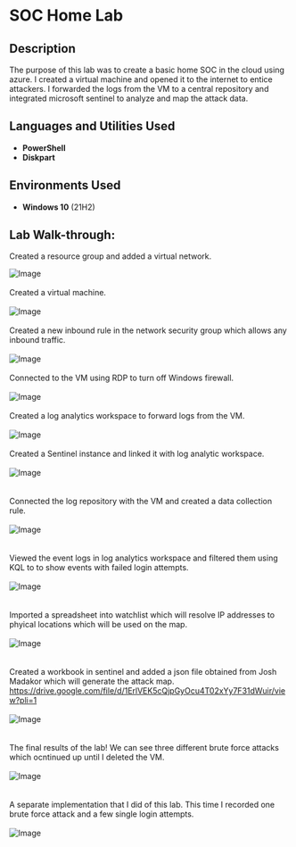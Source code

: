 <h1>SOC Home Lab</h1>



<h2>Description</h2>
The purpose of this lab was to create a basic home SOC in the cloud using azure. I created a virtual machine and opened it to the internet to entice attackers. I forwarded the logs from the VM to a central repository and integrated microsoft sentinel to analyze and map the attack data.
<br />


<h2>Languages and Utilities Used</h2>

- <b>PowerShell</b> 
- <b>Diskpart</b>

<h2>Environments Used </h2>

- <b>Windows 10</b> (21H2)

<h2>Lab Walk-through:</h2>


Created a resource group and added a virtual network. <br/>

![Image](https://github.com/user-attachments/assets/98ded820-1d44-47de-8674-4a217b861e20)
<br />
<br />
Created a virtual machine. <br />
<br />
![Image](https://github.com/user-attachments/assets/08c4ee2c-7f86-43bb-8719-f1b87f8839a2)
<br />
<br />
Created a new inbound rule in the network security group which allows any inbound traffic. <br />
<br />
![Image](https://github.com/user-attachments/assets/bc752db1-3de5-482a-96f0-427258c9bb4a)
<br />
<br />
Connected to the VM using RDP to turn off Windows firewall. <br />
<br />
![Image](https://github.com/user-attachments/assets/6a370436-8af2-41bc-a38a-636ec4acb7f3)
<br />
<br />
Created a log analytics workspace to forward logs from the VM. <br />
<br />
![Image](https://github.com/user-attachments/assets/46886adf-bd2c-4fbf-a6c7-9ca9e08d4dd7)
<br />
<br />
Created a Sentinel instance and linked it with log analytic workspace. <br />
<br />
![Image](https://github.com/user-attachments/assets/98526ea1-c775-4ca0-8f1a-3d6fc024ca5b)
<br />  
<br />
Connected the log repository with the VM and created a data collection rule. <br />
<br />
![Image](https://github.com/user-attachments/assets/d68b270c-68be-42a5-afa6-9fd7853d09aa)
<br />  
<br />
Viewed the event logs in log analytics workspace and filtered them using KQL to to show events with failed login attempts. <br />
<br />
![Image](https://github.com/user-attachments/assets/28b16642-8a9a-45e6-bd48-8ccf1935de48)
<br />  
<br />
Imported a spreadsheet into watchlist which will resolve IP addresses to phyical locations which will be used on the map. <br />
<br />
![Image](https://github.com/user-attachments/assets/860c9f1d-faff-46c4-b75f-d7f7f2348c60)
<br />  
<br />
Created a workbook in sentinel and added a json file obtained from Josh Madakor which will generate the attack map. https://drive.google.com/file/d/1ErlVEK5cQjpGyOcu4T02xYy7F31dWuir/view?pli=1 <br />
<br />
![Image](https://github.com/user-attachments/assets/77f5197a-bee2-4982-9073-abf3987b49f7)
<br />  
<br />
The final results of the lab! We can see three different brute force attacks which ocntinued up until I deleted the VM. <br />
<br />
![Image](https://github.com/user-attachments/assets/9193058f-47be-4a45-b7fa-de1b2da60b52)
<br />  
<br />
A separate implementation that I did of this lab. This time I recorded one brute force attack and a few single login attempts. <br />
<br />
![Image](https://github.com/user-attachments/assets/ffc3ffc2-0110-4d7f-97c8-4080888f49cf)
  <!--
 ```diff
- text in red
+ text in green
! text in orange
# text in gray
@@ text in purple (and bold)@@
```
--!>
